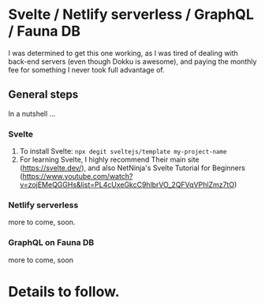 # Svelte / Netlify serverless / GraphQL / Fauna DB
I was determined to get this one working, as I was tired of dealing with back-end servers (even though Dokku is awesome), and paying the monthly fee for something I never took full advantage of.

## General steps
In a nutshell ...

### Svelte
1. To install Svelte: `npx degit sveltejs/template my-project-name`
2. For learning Svelte, I highly recommend Their main site (https://svelte.dev/), and also NetNinja's Svelte Tutorial for Beginners (https://www.youtube.com/watch?v=zojEMeQGGHs&list=PL4cUxeGkcC9hlbrVO_2QFVqVPhlZmz7tO)

### Netlify serverless
more to come, soon.

### GraphQL on Fauna DB
more to come, soon

# Details to follow.